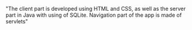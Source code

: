 "The client part is developed using HTML and CSS, as well as the server part in Java with using of SQLite. Navigation part of the app is made of servlets" 
